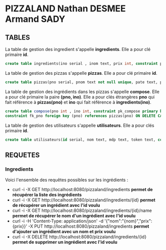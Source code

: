 # PIZZALAND Nathan DESMEE Armand SADY

## TABLES

La table de gestion des ingredient s'appelle **ingredients**.
Elle a pour clé primaire **id**.

```sql
create table ingredients(ino serial , inom text, prix int, constraint pk_ingredients primary key (ino));
```

La table de gestion des pizzas s'appelle **pizzas**.
Elle a pour clé primaire **id**.

```sql
create table pizzas(pno serial, pnom text not null unique, pate text, prixBase int, constraint pk_pizzas primary key (pno));
```

La table de gestion des ingrédients dans les pizzas s'appelle **compose**.
Elle a pour clé primaire la paire **(pno, ino)**.
Elle a pour clés étrangères **pno** qui fait référence à **pizzas(pno)** et **ino** qui fait référence à **ingredients(ino)**.

```sql
create table compose(pno int , ino int, constraint pk_compose primary key (pno, ino), 
constraint fk_pno foreign key (pno) references pizzas(pno) ON DELETE CASCADE ON UPDATE CASCADE, constraint fk_ino foreign key (ino) references ingredients(ino) ON DELETE CASCADE ON UPDATE CASCADE);
```

La table de gestion des utilisateurs s'appelle **utilisateurs**.
Elle a pour clés primaire **id**.

```sql
create table utilisateurs(id serial, nom text, mdp text, token text, constraints pk_utilisateurs primary key (id));
```

## REQUETES

### Ingredients

Voici l'ensemble des requêtes possibles sur les ingrédients :

- curl -i -X GET http://localhost:8080/pizzaland/ingredients **permet de récupérer la liste des ingrédients**
- curl -i -X GET http://localhost:8080/pizzaland/ingredients/{id} **permet de récupérer un ingrédient avec l'id voulu**
- curl -i -X GET http://localhost:8080/pizzaland/ingredients/{id}/name **permet de récupérer le nom d'un ingrédient avec l'id voulu**
- curl -i -H 'Content-Type: application/json' -d '{"nom":"{nom}","prix":{prix}}' -X PUT http://localhost:8080/pizzaland/ingredients **permet d'ajouter un ingrédient avec un nom et prix voulu**
- curl -i -X DELETE http://localhost:8080/pizzaland/ingredients/{id} **permet de supprimer un ingrédient avec l'id voulu**